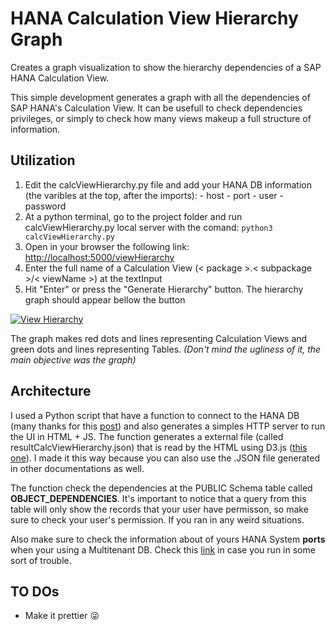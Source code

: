 # HANA Calculation View Hierarchy Graph
Creates a graph visualization to show the hierarchy dependencies of a SAP HANA Calculation View.

This simple development generates a graph with all the dependencies of SAP HANA's Calculation View. It can be usefull to check dependencies privileges, or simply to check how many views makeup a full structure of information.

## Utilization
  1. Edit the calcViewHierarchy.py file and add your HANA DB information (the varibles at the top, after the imports): 
    - host 
    - port
    - user
    - password
  2. At a python terminal, go to the project folder and run calcViewHierarchy.py local server with the comand:
      ``` python3 calcViewHierarchy.py ```
  3. Open in your browser the following link: [http://localhost:5000/viewHierarchy](http://localhost:5000/viewHierarchy)
  4. Enter the full name of a Calculation View (< package >.< subpackage >/< viewName >) at the textInput
  5. Hit "Enter" or press the "Generate Hierarchy" button. The hierarchy graph should appear bellow the button

[![View Hierarchy](https://s15.postimg.org/ggfflzhjv/View_Hierarchy.png)](https://postimg.org/image/lf2y0ilcn/)

The graph makes red dots and lines representing Calculation Views and green dots and lines representing Tables. 
*(Don't mind the ugliness of it, the main objective was the graph)*

## Architecture
I used a Python script that have a function to connect to the HANA DB (many thanks for this [post]( https://github.com/SAP/PyHDB)) and also generates a simples HTTP server to run the UI in HTML + JS. The function generates a external file (called resultCalcViewHierarchy.json) that is read by the HTML using D3.js ([this one](http://bl.ocks.org/d3noob/08ecb6ea9bb68ba0d9a7e89f344acec8)). I made it this way because you can also use the .JSON file generated in other documentations as well.

The function check the dependencies at the PUBLIC Schema table called **OBJECT_DEPENDENCIES**. It's important to notice that a query from this table will only show the records that your user have permisson, so make sure to check your user's permission. If you ran in any weird situations.

Also make sure to check the information about of yours HANA System **ports** when your using a Multitenant DB. Check this [link](https://help.sap.com/saphelp_hanaplatform/helpdata/en/44/0f6efe693d4b82ade2d8b182eb1efb/frameset.htm) in case you run in some sort of trouble.

## TO DOs

* Make it prettier :stuck_out_tongue_winking_eye:

